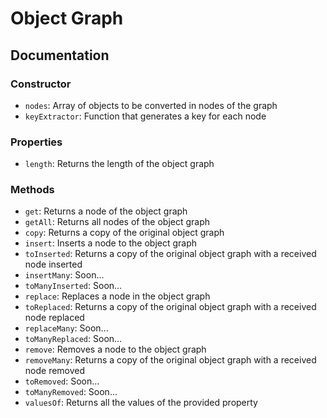 # Object Graph

## Documentation

### Constructor

- `nodes`: Array of objects to be converted in nodes of the graph
- `keyExtractor`: Function that generates a key for each node

### Properties

- `length`: Returns the length of the object graph

### Methods

- `get`: Returns a node of the object graph
- `getAll`: Returns all nodes of the object graph
- `copy`: Returns a copy of the original object graph
- `insert`: Inserts a node to the object graph
- `toInserted`: Returns a copy of the original object graph with a received node inserted
- `insertMany`: Soon...
- `toManyInserted`: Soon...
- `replace`: Replaces a node in the object graph
- `toReplaced`: Returns a copy of the original object graph with a received node replaced
- `replaceMany`: Soon...
- `toManyReplaced`: Soon...
- `remove`: Removes a node to the object graph
- `removeMany`: Returns a copy of the original object graph with a received node removed
- `toRemoved`: Soon...
- `toManyRemoved`: Soon...
- `valuesOf`: Returns all the values of the provided property
